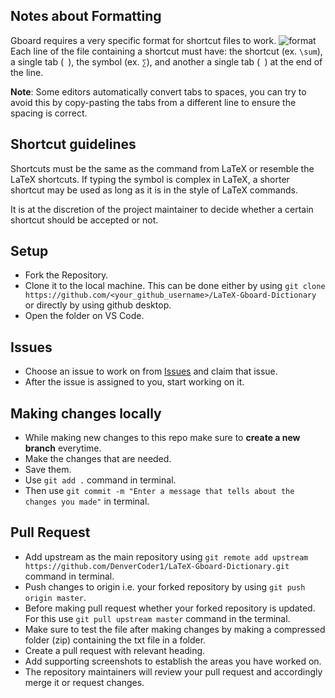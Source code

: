 ## Notes about Formatting
Gboard requires a very specific format for shortcut files to work.
![format](https://user-images.githubusercontent.com/20955511/95510460-a153ec00-09be-11eb-8400-4aca07484973.png)
Each line of the file containing a shortcut must have: the shortcut (ex. `\sum`), a single tab (` `), the symbol (ex. `∑`), and another a single tab (` `) at the end of the line.

**Note**: Some editors automatically convert tabs to spaces, you can try to avoid this by copy-pasting the tabs from a different line to ensure the spacing is correct.

## Shortcut guidelines
Shortcuts must be the same as the command from LaTeX or resemble the LaTeX shortcuts. If typing the symbol is complex in LaTeX, a shorter shortcut may be used as long as it is in the style of LaTeX commands.

It is at the discretion of the project maintainer to decide whether a certain shortcut should be accepted or not.

## Setup
* Fork the Repository.
* Clone it to the local machine. This can be done either by using `git clone https://github.com/<your_github_username>/LaTeX-Gboard-Dictionary` or directly by using github desktop.
* Open the folder on VS Code.

## Issues
* Choose an issue to work on from [Issues](https://github.com/DenverCoder1/LaTeX-Gboard-Dictionary/issues) and claim that issue.
* After the issue is assigned to you, start working on it. 

## Making changes locally
* While making new changes to this repo make sure to **create a new branch** everytime.
* Make the changes that are needed.
* Save them.
* Use `git add .` command in terminal.
* Then use `git commit -m "Enter a message that tells about the changes you made"` in terminal.

## Pull Request
* Add upstream as the main repository using `git remote add upstream https://github.com/DenverCoder1/LaTeX-Gboard-Dictionary.git` command in terminal.
* Push changes to origin i.e. your forked repository by using `git push origin master`.
* Before making pull request whether your forked repository is updated. For this use `git pull upstream master` command in the terminal.
* Make sure to test the file after making changes by making a compressed folder (zip) containing the txt file in a folder.
* Create a pull request with relevant heading. 
* Add supporting screenshots to establish the areas you have worked on.
* The repository maintainers will review your pull request and accordingly merge it or request changes.  